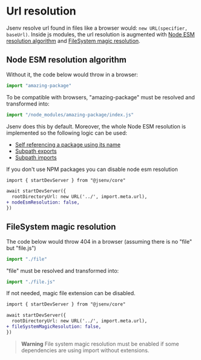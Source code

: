 # Url resolution

Jsenv resolve url found in files like a browser would: `new URL(specifier, baseUrl)`. Inside js modules, the url resolution is augmented with [Node ESM resolution algorithm](#node-esm-resolution-algorithm) and [FileSystem magic resolution](#filesystem-magic-resolution).

## Node ESM resolution algorithm

Without it, the code below would throw in a browser:

```js
import "amazing-package"
```

To be compatible with browsers, "amazing-package" must be resolved and transformed into:

```js
import "/node_modules/amazing-package/index.js"
```

Jsenv does this by default.
Moreover, the whole Node ESM resolution is implemented so the following logic can be used:

- [Self referencing a package using its name](https://nodejs.org/docs/latest-v18.x/api/packages.html#self-referencing-a-package-using-its-name)
- [Subpath exports](https://nodejs.org/docs/latest-v18.x/api/packages.html#subpath-exports)
- [Subpath imports](https://nodejs.org/docs/latest-v18.x/api/packages.html#subpath-imports)

If you don't use NPM packages you can disable node esm resolution

```diff
import { startDevServer } from "@jsenv/core"

await startDevServer({
  rootDirectoryUrl: new URL('../', import.meta.url),
+ nodeEsmResolution: false,
})
```

## FileSystem magic resolution

The code below would throw 404 in a browser (assuming there is no "file" but "file.js")

```js
import "./file"
```

"file" must be resolved and transformed into:

```js
import "./file.js"
```

If not needed, magic file extension can be disabled.

```diff
import { startDevServer } from "@jsenv/core"

await startDevServer({
  rootDirectoryUrl: new URL('../', import.meta.url),
+ fileSystemMagicResolution: false,
})
```

> **Warning**
> File system magic resolution must be enabled if some dependencies are using import without extensions.
